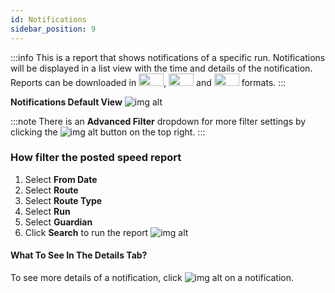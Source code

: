 ```yaml
---
id: Notifications
sidebar_position: 9
---
```

:::info
This is a report that shows notifications of a specific run. Notifications will be displayed in a list view with the time and details of the notification. Reports can be downloaded in <img src='/img/csv-btn.png' height='20px' width='40px'/>, <img src='/img/pdf-btn.png' height='20px' width='40px'/> and <img src='/img/excel-btn.png' height='20px' width='40px'/> formats.
:::

**Notifications Default View**
![img alt](/img/school-reports-notifications.png)

:::note
There is an **Advanced Filter** dropdown for more filter settings by clicking the ![img alt](/img/advanced-filter-btn.png) button on the top right. 
:::

### How filter the posted speed report

1. Select **From Date**
2. Select **Route**
3. Select **Route Type**
4. Select **Run**
5. Select **Guardian**
6. Click **Search** to run the report
![img alt](/img/notifications-filter.png)

#### What To See In The Details Tab?
To see more details of a notification, click ![img alt](/img/details-icon.png) on a notification.

